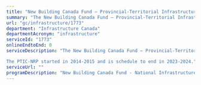 ```yaml
---
title: "New Building Canada Fund – Provincial-Territorial Infrastructure Component – National and Regional Projects (PTIC-NRP)"
summary: "The New Building Canada Fund – Provincial-Territorial Infrastructure Component – National and Regional Projects (PTIC-NRP) service from Infrastructure Canada is not available end-to-end online, according to the GC Service Inventory."
url: "gc/infrastructure/1773"
department: "Infrastructure Canada"
departmentAcronym: "infrastructure"
serviceId: "1773"
onlineEndtoEnd: 0
serviceDescription: "The New Building Canada Fund – Provincial-Territorial Infrastructure Component – National and Regional Projects provides funding to support infrastructure projects of national and regional significance that contribute to economic growth, a clean environment and stronger communities. The PTIC-NRP is an allocation-based program that recognizes and supports the important role that provinces, territories, and municipalities play in helping to build Canada's public infrastructure. Projects will allow people and goods to move more freely, increase the potential for innovation and economic development, and help to improve the environment and support stronger, safer communities.

The PTIC-NRP started in 2014-2015 and is schedule to end in 2023-2024."
serviceUrl: ""
programDescription: "New Building Canada Fund - National Infrastructure Component"
---
```


